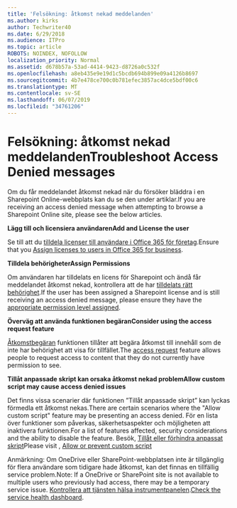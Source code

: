 ```yaml
---
title: 'Felsökning: åtkomst nekad meddelanden'
ms.author: kirks
author: Techwriter40
ms.date: 6/29/2018
ms.audience: ITPro
ms.topic: article
ROBOTS: NOINDEX, NOFOLLOW
localization_priority: Normal
ms.assetid: d678b57a-53ad-4414-9423-d8726a0c532f
ms.openlocfilehash: a8eb435e9e19d1c5bcdb694b899e09a4126b8697
ms.sourcegitcommit: 4b7e478ce700c0b781efec3857ac4dce5bdf00c6
ms.translationtype: MT
ms.contentlocale: sv-SE
ms.lasthandoff: 06/07/2019
ms.locfileid: "34761206"
---
```

# <a name="troubleshoot-access-denied-messages"></a><span data-ttu-id="123d4-102">Felsökning: åtkomst nekad meddelanden</span><span class="sxs-lookup"><span data-stu-id="123d4-102">Troubleshoot Access Denied messages</span></span>

<span data-ttu-id="123d4-103">Om du får meddelandet åtkomst nekad när du försöker bläddra i en Sharepoint Online-webbplats kan du se den under artiklar.</span><span class="sxs-lookup"><span data-stu-id="123d4-103">If you are receiving an access denied message when attempting to browse a Sharepoint Online site, please see the below articles.</span></span>

<span data-ttu-id="123d4-104">**Lägg till och licensiera användaren**</span><span class="sxs-lookup"><span data-stu-id="123d4-104">**Add and License the user**</span></span>

<span data-ttu-id="123d4-105">Se till att du [tilldela licenser till användare i Office 365 för företag](https://docs.microsoft.com/office365/admin/subscriptions-and-billing/assign-licenses-to-users?view=o365-worldwide&amp;tabs=One).</span><span class="sxs-lookup"><span data-stu-id="123d4-105">Ensure that you [Assign licenses to users in Office 365 for business](https://docs.microsoft.com/office365/admin/subscriptions-and-billing/assign-licenses-to-users?view=o365-worldwide&amp;tabs=One).</span></span>

<span data-ttu-id="123d4-106">**Tilldela behörigheter**</span><span class="sxs-lookup"><span data-stu-id="123d4-106">**Assign Permissions**</span></span>

<span data-ttu-id="123d4-107">Om användaren har tilldelats en licens för Sharepoint och ändå får meddelandet åtkomst nekad, kontrollera att de har [tilldelats rätt behörighet](https://docs.microsoft.com/sharepoint/understanding-permission-levels).</span><span class="sxs-lookup"><span data-stu-id="123d4-107">If the user has been assigned a Sharepoint license and is still receiving an access denied message, please ensure they have the [appropriate permission level assigned](https://docs.microsoft.com/sharepoint/understanding-permission-levels).</span></span>

<span data-ttu-id="123d4-108">**Överväg att använda funktionen begäran**</span><span class="sxs-lookup"><span data-stu-id="123d4-108">**Consider using the access request feature**</span></span>

<span data-ttu-id="123d4-109">[Åtkomstbegäran](https://support.office.com/article/Set-up-and-manage-access-requests-94B26E0B-2822-49D4-929A-8455698654B3) funktionen tillåter att begära åtkomst till innehåll som de inte har behörighet att visa för tillfället.</span><span class="sxs-lookup"><span data-stu-id="123d4-109">The [access request](https://support.office.com/article/Set-up-and-manage-access-requests-94B26E0B-2822-49D4-929A-8455698654B3) feature allows people to request access to content that they do not currently have permission to see.</span></span> 

<span data-ttu-id="123d4-110">**Tillåt anpassade skript kan orsaka åtkomst nekad problem**</span><span class="sxs-lookup"><span data-stu-id="123d4-110">**Allow custom script may cause access denied issues**</span></span>

<span data-ttu-id="123d4-111">Det finns vissa scenarier där funktionen ”Tillåt anpassade skript” kan lyckas förmedla ett åtkomst nekas.</span><span class="sxs-lookup"><span data-stu-id="123d4-111">There are certain scenarios where the "Allow custom script" feature may be presenting an access denied.</span></span> <span data-ttu-id="123d4-112">För en lista över funktioner som påverkas, säkerhetsaspekter och möjligheten att inaktivera funktionen.</span><span class="sxs-lookup"><span data-stu-id="123d4-112">For a list of features affected, security considerations and the ability to disable the feature.</span></span> <span data-ttu-id="123d4-113">Besök, [Tillåt eller förhindra anpassat skript](https://docs.microsoft.com/sharepoint/allow-or-prevent-custom-script)</span><span class="sxs-lookup"><span data-stu-id="123d4-113">Please visit , [Allow or prevent custom script](https://docs.microsoft.com/sharepoint/allow-or-prevent-custom-script)</span></span>

<span data-ttu-id="123d4-114">Anmärkning: Om OneDrive eller SharePoint-webbplatsen inte är tillgänglig för flera användare som tidigare hade åtkomst, kan det finnas en tillfällig service problem.</span><span class="sxs-lookup"><span data-stu-id="123d4-114">Note: If a OneDrive or SharePoint site is not available to multiple users who previously had access, there may be a temporary service issue.</span></span> <span data-ttu-id="123d4-115">[Kontrollera att tjänsten hälsa instrumentpanelen](https://portal.office.com/adminportal/home#/servicehealth).</span><span class="sxs-lookup"><span data-stu-id="123d4-115">[Check the service health dashboard](https://portal.office.com/adminportal/home#/servicehealth).</span></span>


  


